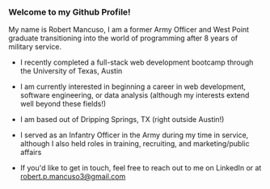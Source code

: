 ### Welcome to my Github Profile!

My name is Robert Mancuso, I am a former Army Officer and West Point graduate transitioning into the world of programming after 8 years of military service.

- I recently completed a full-stack web development bootcamp through the University of Texas, Austin
- I am currently interested in beginning a career in web development, software engineering, or data analysis (although my interests extend well beyond these fields!)
- I am based out of Dripping Springs, TX (right outside Austin!)
- I served as an Infantry Officer in the Army during my time in service, although I also held roles in training, recruiting, and marketing/public affairs

- If you'd like to get in touch, feel free to reach out to me on LinkedIn or at robert.p.mancuso3@gmail.com
